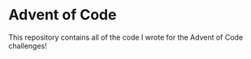 # Advent of Code

This repository contains all of the code I wrote for the Advent of Code challenges!

